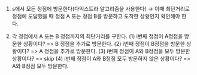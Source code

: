 1) s에서 모든 정점에 방문한다(다익스트라 알고리즘을 사용한다)
  → 이때 최단거리로 정점에 도달했을 때 정점 A 또는 정점 B를 방문하고 도착한 상황인지 확인해야 한다.
  
2) 각 정점에서 A 또는 B 정점까지의 최단거리를 구한다.
  (1) i번째 정점이 A정점을 방문한 상황이다? => B 정점을 추가로 방문한다.
  (2) i번째 정점이 B정점을 방문한 상황이다? => A 정점을 추가로 방문한다.
  (3) i번째 정점이 A와 B정점을 모두 방문한 상황이다? => skip
  (4) i번째 정점이 A와 B정점 모두 방문하지 않은 상황이다? => A와 B정점 모두 방문한다.
